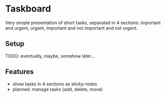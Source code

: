 # Taskboard

Very simple presentation of short tasks, separated in 4 sections: important and
urgent, urgent, important and not important and not urgent.

## Setup

TODO: eventually, maybe, somehow later...

## Features

  - show tasks in 4 sections as sticky-notes
  - planned: manage tasks (add, delete, move)
